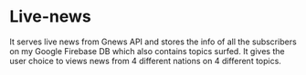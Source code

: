 # Live-news
It serves live news from Gnews API and stores the info of all the subscribers on my Google Firebase DB which also contains topics surfed. It gives the user choice to views news from 4 different nations on 4 different topics.
